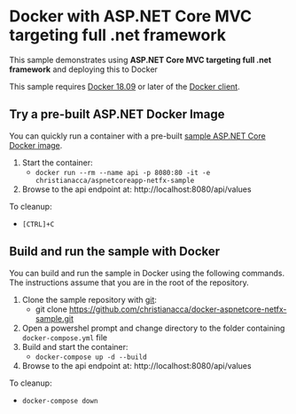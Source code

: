 # Docker with ASP.NET Core MVC targeting full .net framework

This sample demonstrates using **ASP.NET Core MVC targeting full .net framework** and deploying this to Docker

This sample requires [Docker 18.09](https://docs.docker.com/release-notes/docker-ce) or later of the [Docker client](https://store.docker.com/editions/community/docker-ce-desktop-windows).

## Try a pre-built ASP.NET Docker Image

You can quickly run a container with a pre-built [sample ASP.NET Core Docker image](https://hub.docker.com/r/christianacca/aspnetcoreapp-netfx-sample/).
 
1. Start the container:
    * `docker run --rm --name api -p 8080:80 -it -e christianacca/aspnetcoreapp-netfx-sample`
2. Browse to the api endpoint at: http://localhost:8080/api/values

To cleanup:

* `[CTRL]+C`


## Build and run the sample with Docker

You can build and run the sample in Docker using the following commands. The instructions assume that you are in the root of the repository.

1. Clone the sample repository with [git](https://git-scm.com/downloads):
    * git clone https://github.com/christianacca/docker-aspnetcore-netfx-sample.git
2. Open a powershel prompt and change directory to the folder containing `docker-compose.yml` file
3. Build and start the container:
    * `docker-compose up -d --build`
4. Browse to the api endpoint at: http://localhost:8080/api/values

To cleanup:

* `docker-compose down`
